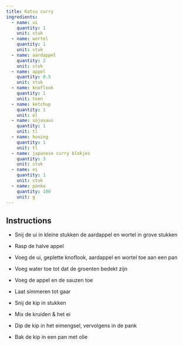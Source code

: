 ```yaml
---
title: Katsu curry
ingredients:
  - name: ui
    quantity: 1
    unit: stuk
  - name: wortel
    quantity: 1
    unit: stuk
  - name: aardappel
    quantity: 2
    unit: stuk
  - name: appel
    quantity: 0.5
    unit: stuk
  - name: knoflook
    quantity: 1
    unit: teen
  - name: ketchup
    quantity: 1
    unit: el
  - name: sojasaus
    quantity: 1
    unit: tl
  - name: honing
    quantity: 1
    unit: tl
  - name: japanese curry blokjes
    quantity: 3
    unit: stuk
  - name: ei
    quantity: 1
    unit: stuk
  - name: panko
    quantity: 100
    unit: g
---
```


<Recipe />

## Instructions

- Snij de ui in kleine stukken de aardappel en wortel in grove stukken
- Rasp de halve appel
- Voeg de ui, geplette knoflook, aardappel en wortel toe aan een pan
- Voeg water toe tot dat de groenten bedekt zijn
- Voeg de appel en de sauzen toe
- Laat simmeren tot gaar

- Snij de kip in stukken
- Mix de kruiden & het ei
- Dip de kip in het eimengsel, vervolgens in de pank
- Bak de kip in een pan met olie
